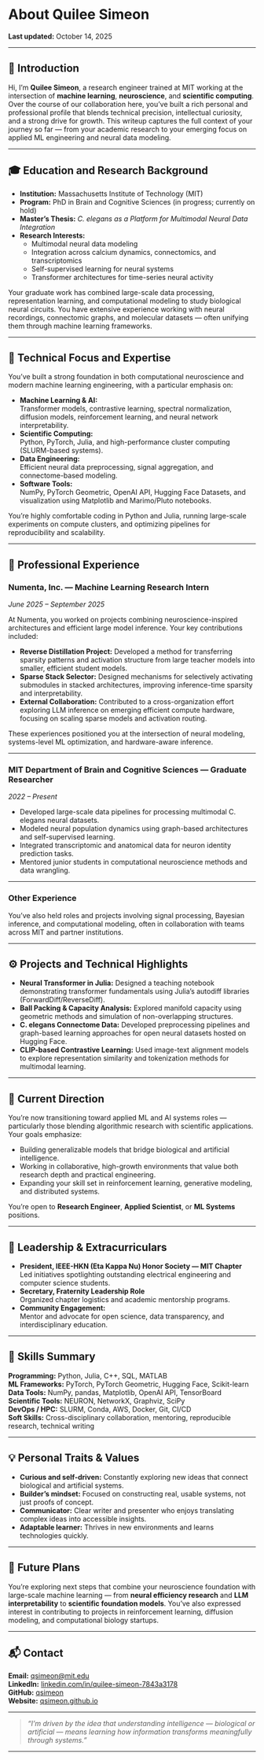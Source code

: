 # About Quilee Simeon

**Last updated:** October 14, 2025

---

## 👋 Introduction

Hi, I’m **Quilee Simeon**, a research engineer trained at MIT working at the intersection of **machine learning**, **neuroscience**, and **scientific computing**. Over the course of our collaboration here, you’ve built a rich personal and professional profile that blends technical precision, intellectual curiosity, and a strong drive for growth. This writeup captures the full context of your journey so far — from your academic research to your emerging focus on applied ML engineering and neural data modeling.

---

## 🎓 Education and Research Background

- **Institution:** Massachusetts Institute of Technology (MIT)  
- **Program:** PhD in Brain and Cognitive Sciences (in progress; currently on hold)  
- **Master’s Thesis:** *C. elegans as a Platform for Multimodal Neural Data Integration*  
- **Research Interests:**  
  - Multimodal neural data modeling  
  - Integration across calcium dynamics, connectomics, and transcriptomics  
  - Self-supervised learning for neural systems  
  - Transformer architectures for time-series neural activity

Your graduate work has combined large-scale data processing, representation learning, and computational modeling to study biological neural circuits. You have extensive experience working with neural recordings, connectomic graphs, and molecular datasets — often unifying them through machine learning frameworks.

---

## 🧠 Technical Focus and Expertise

You’ve built a strong foundation in both computational neuroscience and modern machine learning engineering, with a particular emphasis on:

- **Machine Learning & AI:**  
  Transformer models, contrastive learning, spectral normalization, diffusion models, reinforcement learning, and neural network interpretability.
- **Scientific Computing:**  
  Python, PyTorch, Julia, and high-performance cluster computing (SLURM-based systems).  
- **Data Engineering:**  
  Efficient neural data preprocessing, signal aggregation, and connectome-based modeling.
- **Software Tools:**  
  NumPy, PyTorch Geometric, OpenAI API, Hugging Face Datasets, and visualization using Matplotlib and Marimo/Pluto notebooks.

You’re highly comfortable coding in Python and Julia, running large-scale experiments on compute clusters, and optimizing pipelines for reproducibility and scalability.

---

## 💼 Professional Experience

### **Numenta, Inc. — Machine Learning Research Intern**  
*June 2025 – September 2025*  

At Numenta, you worked on projects combining neuroscience-inspired architectures and efficient large model inference. Your key contributions included:

- **Reverse Distillation Project:** Developed a method for transferring sparsity patterns and activation structure from large teacher models into smaller, efficient student models.  
- **Sparse Stack Selector:** Designed mechanisms for selectively activating submodules in stacked architectures, improving inference-time sparsity and interpretability.  
- **External Collaboration:** Contributed to a cross-organization effort exploring LLM inference on emerging efficient compute hardware, focusing on scaling sparse models and activation routing.  

These experiences positioned you at the intersection of neural modeling, systems-level ML optimization, and hardware-aware inference.

---

### **MIT Department of Brain and Cognitive Sciences — Graduate Researcher**  
*2022 – Present*  

- Developed large-scale data pipelines for processing multimodal C. elegans neural datasets.  
- Modeled neural population dynamics using graph-based architectures and self-supervised learning.  
- Integrated transcriptomic and anatomical data for neuron identity prediction tasks.  
- Mentored junior students in computational neuroscience methods and data wrangling.

---

### **Other Experience**

You’ve also held roles and projects involving signal processing, Bayesian inference, and computational modeling, often in collaboration with teams across MIT and partner institutions.

---

## ⚙️ Projects and Technical Highlights

- **Neural Transformer in Julia:** Designed a teaching notebook demonstrating transformer fundamentals using Julia’s autodiff libraries (ForwardDiff/ReverseDiff).  
- **Ball Packing & Capacity Analysis:** Explored manifold capacity using geometric methods and simulation of non-overlapping structures.  
- **C. elegans Connectome Data:** Developed preprocessing pipelines and graph-based learning approaches for open neural datasets hosted on Hugging Face.  
- **CLIP-based Contrastive Learning:** Used image-text alignment models to explore representation similarity and tokenization methods for multimodal learning.  

---

## 🧩 Current Direction

You’re now transitioning toward applied ML and AI systems roles — particularly those blending algorithmic research with scientific applications.  
Your goals emphasize:

- Building generalizable models that bridge biological and artificial intelligence.  
- Working in collaborative, high-growth environments that value both research depth and practical engineering.  
- Expanding your skill set in reinforcement learning, generative modeling, and distributed systems.

You’re open to **Research Engineer**, **Applied Scientist**, or **ML Systems** positions.

---

## 🏅 Leadership & Extracurriculars

- **President, IEEE-HKN (Eta Kappa Nu) Honor Society — MIT Chapter**  
  Led initiatives spotlighting outstanding electrical engineering and computer science students.  
- **Secretary, Fraternity Leadership Role**  
  Organized chapter logistics and academic mentorship programs.  
- **Community Engagement:**  
  Mentor and advocate for open science, data transparency, and interdisciplinary education.  

---

## 🧰 Skills Summary

**Programming:** Python, Julia, C++, SQL, MATLAB  
**ML Frameworks:** PyTorch, PyTorch Geometric, Hugging Face, Scikit-learn  
**Data Tools:** NumPy, pandas, Matplotlib, OpenAI API, TensorBoard  
**Scientific Tools:** NEURON, NetworkX, Graphviz, SciPy  
**DevOps / HPC:** SLURM, Conda, AWS, Docker, Git, CI/CD  
**Soft Skills:** Cross-disciplinary collaboration, mentoring, reproducible research, technical writing  

---

## 💡 Personal Traits & Values

- **Curious and self-driven:** Constantly exploring new ideas that connect biological and artificial systems.  
- **Builder’s mindset:** Focused on constructing real, usable systems, not just proofs of concept.  
- **Communicator:** Clear writer and presenter who enjoys translating complex ideas into accessible insights.  
- **Adaptable learner:** Thrives in new environments and learns technologies quickly.  

---

## 📄 Future Plans

You’re exploring next steps that combine your neuroscience foundation with large-scale machine learning — from **neural efficiency research** and **LLM interpretability** to **scientific foundation models**. You’ve also expressed interest in contributing to projects in reinforcement learning, diffusion modeling, and computational biology startups.

---

## 📬 Contact

**Email:** qsimeon@mit.edu  
**LinkedIn:** [linkedin.com/in/quilee-simeon-7843a3178](https://linkedin.com/in/quilee-simeon-7843a3178)  
**GitHub:** [qsimeon](https://github.com/qsimeon)  
**Website:** [qsimeon.github.io](https://qsimeon.github.io)

---

> *“I’m driven by the idea that understanding intelligence — biological or artificial — means learning how information transforms meaningfully through systems.”*

---
